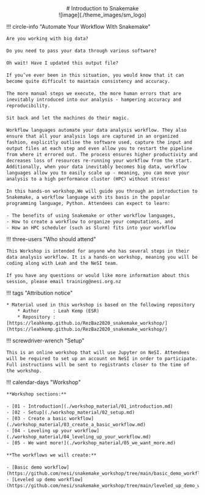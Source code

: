 <center>
# Introduction to Snakemake
</center>

<center>![image](./theme_images/sm_logo)</center>

!!! circle-info "Automate Your Workflow With Snakemake"

    Are you working with big data?
    
    Do you need to pass your data through various software?
    
    Oh wait! Have I updated this output file?
    
    If you’ve ever been in this situation, you would know that it can become quite difficult to maintain consistency and accuracy.
    
    The more manual steps we execute, the more human errors that are inevitably introduced into our analysis - hampering accuracy and reproducibility.
    
    Sit back and let the machines do their magic.
    
    Workflow languages automate your data analysis workflow. They also ensure that all your analysis logs are captured in an organized fashion, explicitly outline the software used, capture the input and output files at each step and even allow you to restart the pipeline from where it errored out. The process ensures higher productivity and decreases loss of resources re-running your workflow from the start. Additionally, when your data inevitably becomes big data, workflow languages allow you to easily scale up - meaning, you can move your analysis to a high performance cluster (HPC) without stress!
    
    In this hands-on workshop,We will guide you through an introduction to Snakemake, a workflow language with its basis in the popular programming language, Python. Attendees can expect to learn:
    
    - The benefits of using Snakemake or other workflow languages,
    - How to create a workflow to organize your computations, and
    - How an HPC scheduler (such as Slurm) fits into your workflow

!!! three-users "Who should attend"

    This Workshop is intended for anyone who has several steps in their data analysis workflow. It is a hands-on workshop, meaning you will be coding along with Leah and the NeSI team.

    If you have any questions or would like more information about this session, please email training@nesi.org.nz


!!! tags "Attribution notice"
    
    * Material used in this workshop is based on the following repository
        * Author     : Leah Kemp (ESR)
        * Repository : [https://leahkemp.github.io/RezBaz2020_snakemake_workshop/](https://leahkemp.github.io/RezBaz2020_snakemake_workshop/)
    
!!! screwdriver-wrench "Setup"

    This is an online workshop that will use Jupyter on NeSI. Attendees will be required to set up an account on NeSI in order to participate. Full instructions will be sent to registrants closer to the time of the workshop.

!!! calendar-days "Workshop"


    **Workshop sections:**
    
    - [01 - Introduction](./workshop_material/01_introduction.md)
    - [02 - Setup](./workshop_material/02_setup.md)
    - [03 - Create a basic workflow](./workshop_material/03_create_a_basic_workflow.md)
    - [04 - Leveling up your workflow](./workshop_material/04_leveling_up_your_workflow.md)
    - [05 - We want more!](./workshop_material/05_we_want_more.md)
    
    **The workflows we will create:**
    
    - [Basic demo workflow](https://github.com/nesi/snakemake_workshop/tree/main/basic_demo_workflow)
    - [Leveled up demo workflow](https://github.com/nesi/snakemake_workshop/tree/main/leveled_up_demo_workflow)


